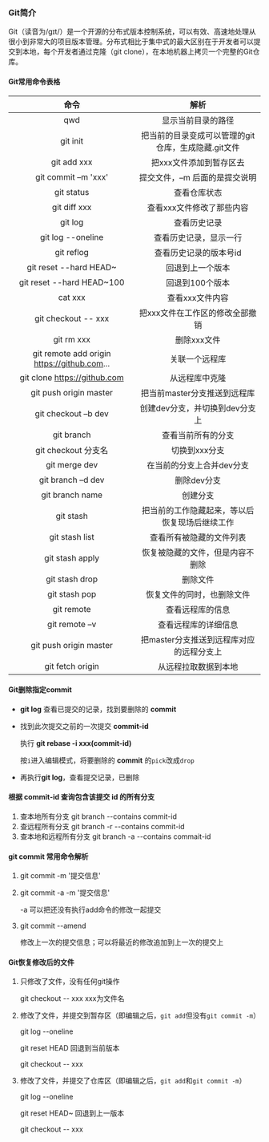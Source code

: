 ### Git简介

Git（读音为/gɪt/）是一个开源的分布式版本控制系统，可以有效、高速地处理从很小到非常大的项目版本管理。分布式相比于集中式的最大区别在于开发者可以提交到本地，每个开发者通过克隆（git clone），在本地机器上拷贝一个完整的Git仓库。

<!--more-->

#### Git常用命令表格

|                    命令                     |                        解析                         |
| :-----------------------------------------: | :-------------------------------------------------: |
|                     qwd                     |                 显示当前目录的路径                  |
|                  git init                   | 把当前的目录变成可以管理的git仓库，生成隐藏.git文件 |
|                 git add xxx                 |               把xxx文件添加到暂存区去               |
|             git commit –m 'xxx'             |            提交文件，–m 后面的是提交说明            |
|                 git status                  |                    查看仓库状态                     |
|                git diff xxx                 |              查看xxx文件修改了那些内容              |
|                   git log                   |                    查看历史记录                     |
|              git log --oneline              |               查看历史记录，显示一行                |
|                 git reflog                  |               查看历史记录的版本号id                |
|           git reset --hard HEAD~            |                  回退到上一个版本                   |
|          git reset --hard HEAD~100          |                   回退到100个版本                   |
|                   cat xxx                   |                   查看xxx文件内容                   |
|             git checkout -- xxx             |           把xxx文件在工作区的修改全部撤销           |
|                 git rm xxx                  |                     删除xxx文件                     |
| git remote add origin https://github.com... |                   关联一个远程库                    |
|        git clone https://github.com         |                   从远程库中克隆                    |
|           git push origin master            |            把当前master分支推送到远程库             |
|             git checkout –b dev             |           创建dev分支，并切换到dev分支上            |
|                 git branch                  |                 查看当前所有的分支                  |
|             git checkout 分支名             |                    切换到xxx分支                    |
|                git merge dev                |              在当前的分支上合并dev分支              |
|              git branch –d dev              |                     删除dev分支                     |
|               git branch name               |                      创建分支                       |
|                  git stash                  |   把当前的工作隐藏起来，等以后恢复现场后继续工作    |
|               git stash list                |              查看所有被隐藏的文件列表               |
|               git stash apply               |          恢复被隐藏的文件，但是内容不删除           |
|               git stash drop                |                      删除文件                       |
|                git stash pop                |             恢复文件的同时，也删除文件              |
|                 git remote                  |                  查看远程库的信息                   |
|                git remote –v                |                查看远程库的详细信息                 |
|           git push origin master            |      把master分支推送到远程库对应的远程分支上       |
|              git fetch origin               |                从远程拉取数据到本地                 |

#### Git删除指定commit

- **git log**	查看已提交的记录，找到要删除的 **commit**

- 找到此次提交之前的一次提交 **commit-id**

  执行   **git rebase -i xxx(commit-id)**

  按`i`进入编辑模式，将要删除的 **commit** 的`pick`改成`drop`

- 再执行**git log**，查看提交记录，已删除

#### 根据 commit-id 查询包含该提交 id 的所有分支

1. 查本地所有分支	git branch --contains commit-id
2. 查远程所有分支    git branch -r --contains commit-id
3. 查本地和远程所有分支    git branch -a --contains commait-id

#### git commit 常用命令解析

1. git commit -m '提交信息'

2. git commit -a -m '提交信息'

   -a 可以把还没有执行add命令的修改一起提交

3. git commit --amend

   修改上一次的提交信息；可以将最近的修改追加到上一次的提交上

#### Git恢复修改后的文件

1. 只修改了文件，没有任何git操作

   git checkout -- xxx			xxx为文件名

2. 修改了文件，并提交到暂存区（即编辑之后，`git add`但没有`git commit -m`）

   git log --oneline

   git reset HEAD				回退到当前版本

   git checkout -- xxx

3. 修改了文件，并提交了仓库区（即编辑之后，`git add`和`git commit -m`）

   git log --oneline

   git reset HEAD~				回退到上一版本

   git checkout -- xxx